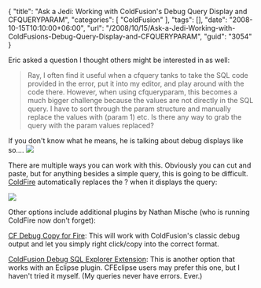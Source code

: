 {
	"title": "Ask a Jedi: Working with ColdFusion's Debug Query Display and CFQUERYPARAM",
	"categories": [
		"ColdFusion"
	],
	"tags": [],
	"date": "2008-10-15T10:10:00+06:00",
	"url": "/2008/10/15/Ask-a-Jedi-Working-with-ColdFusions-Debug-Query-Display-and-CFQUERYPARAM",
	"guid": "3054"
}

Eric asked a question I thought others might be interested in as well:

<blockquote>
<p>
Ray, I often find it useful when a cfquery tanks to take the SQL code provided in the error, put it into my editor, and play around with the code there.  However, when using cfqueryparam, this becomes a much bigger challenge because the values are not directly in the SQL query.  I have to sort through the param structure and manually replace the values with (param 1) etc.  Is there any way to grab the query with the param values replaced?
</p>
</blockquote>
<!--more-->
If you don't know what he means, he is talking about debug displays like so....

<img src="http://static.raymondcamden.com/images/Picture 43.png">

There are multiple ways you can work with this. Obviously you can cut and paste, but for anything besides a simple query, this is going to be difficult. <a href="http://coldfire.riaforge.org">ColdFire</a> automatically replaces the ? when it displays the query:

<img src="http://static.raymondcamden.com/images/cfjedi//Picture 38.png">

Other options include additional plugins by Nathan Mische (who is running ColdFire now don't forget):

<a href="http://www.mischefamily.com/nathan/index.cfm/2007/3/15/CF-Debug-Copy-for-FireFox">CF Debug Copy for Fire</a>: This will work with ColdFusion's classic debug output and let you simply right click/copy into the correct format.

<a href="http://www.mischefamily.com/nathan/index.cfm/2007/1/4/ColdFusion-Debug-SQL-Explorer-Extension">ColdFusion Debug SQL Explorer Extension</a>: This is another option that works with an Eclipse plugin. CFEclipse users may prefer this one, but I haven't tried it myself. (My queries never have errors. Ever.)